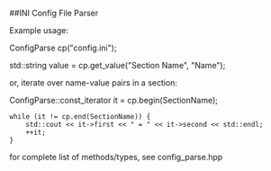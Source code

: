 ##INI Config File Parser


Example usage:

ConfigParse cp("config.ini");

std::string value = cp.get_value("Section Name", "Name");

or, iterate over name-value pairs in a section:

ConfigParse::const_iterator it = cp.begin(SectionName);

```
while (it != cp.end(SectionName)) {
    std::cout << it->first << " = " << it->second << std::endl;
    ++it;
}
```

for complete list of methods/types, see config_parse.hpp
